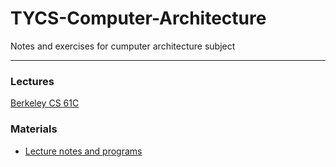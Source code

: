 # TYCS-Computer-Architecture
Notes and exercises for cumputer architecture subject

---
### Lectures
[Berkeley CS 61C](https://archive.org/details/ucberkeley-webcast-PL-XXv-cvA_iCl2-D-FS5mk0jFF6cYSJs_)

### Materials 
- [Lecture notes and programs](https://inst.eecs.berkeley.edu//~cs61c/sp15/)


